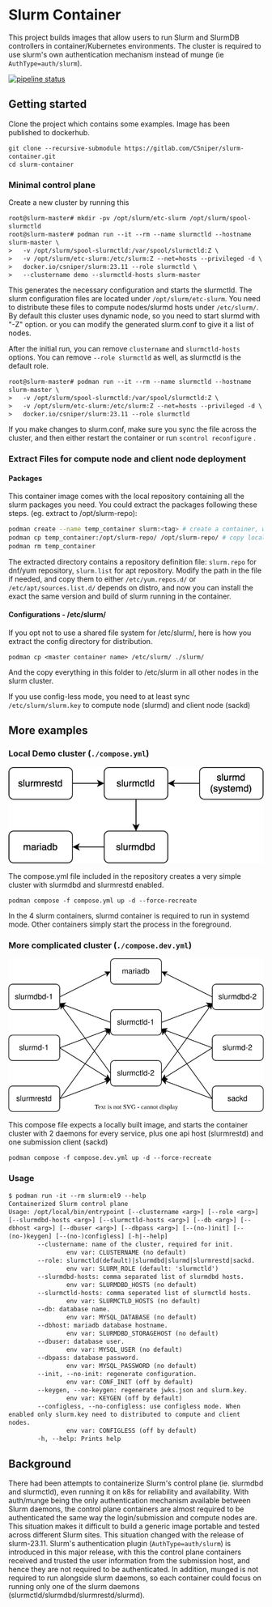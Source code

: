 # Slurm Container

This project builds images that allow users to run Slurm and SlurmDB controllers in container/Kubernetes environments. The cluster is required to use slurm's own authentication mechanism instead of munge (ie `AuthType=auth/slurm`). 

[![pipeline status](https://gitlab.com/CSniper/slurm-container/badges/main/pipeline.svg)](https://gitlab.com/CSniper/slurm-container/-/commits/main)

## Getting started

Clone the project which contains some examples. Image has been published to dockerhub.
```
git clone --recursive-submodule https://gitlab.com/CSniper/slurm-container.git
cd slurm-container
```

### Minimal control plane
Create a new cluster by running this
```
root@slurm-master# mkdir -pv /opt/slurm/etc-slurm /opt/slurm/spool-slurmctld
root@slurm-master# podman run --it --rm --name slurmctld --hostname slurm-master \
>	-v /opt/slurm/spool-slurmctld:/var/spool/slurmctld:Z \
>	-v /opt/slurm/etc-slurm:/etc/slurm:Z --net=hosts --privileged -d \
>	docker.io/csniper/slurm:23.11 --role slurmctld \
>	--clustername demo --slurmctld-hosts slurm-master
```
This generates the necessary configuration and starts the slurmctld. The slurm configuration files are located under `/opt/slurm/etc-slurm`. You need to distribute these files to compute nodes/slurmd hosts under `/etc/slurm/`. By default this cluster uses dynamic node, so you need to start slurmd with "-Z" option. or you can modify the generated slurm.conf to give it a list of nodes. 

After the initial run, you can remove `clustername` and `slurmctld-hosts` options. You can remove `--role slurmctld` as well, as slurmctld is the default role.
```
root@slurm-master# podman run --it --rm --name slurmctld --hostname slurm-master \
>	-v /opt/slurm/spool-slurmctld:/var/spool/slurmctld:Z \
>	-v /opt/slurm/etc-slurm:/etc/slurm:Z --net=hosts --privileged -d \
>	docker.io/csniper/slurm:23.11 --role slurmctld 
```
If you make changes to slurm.conf, make sure you sync the file across the cluster, and then either restart the container or run `scontrol reconfigure` . 


### Extract Files for compute node and client node deployment
#### Packages
This container image comes with the local repository containing all the slurm packages you need. You could extract the packages following these steps. (eg. extract to /opt/slurm-repo):
```bash
podman create --name temp_container slurm:<tag> # create a container, without starting it
podman cp temp_container:/opt/slurm-repo/ /opt/slurm-repo/ # copy local repository
podman rm temp_container
```
The extracted directory contains a repository definition file: `slurm.repo` for dnf/yum repository, `slurm.list` for apt repository. Modify the path in the file if needed, and copy them to either `/etc/yum.repos.d/` or `/etc/apt/sources.list.d/` depends on distro, and now you can install the exact the same version and build of slurm running in the container. 
#### Configurations - /etc/slurm/
If you opt not to use a shared file system for /etc/slurm/, here is how you extract the config directory for distribution. 

```
podman cp <master container name> /etc/slurm/ ./slurm/
```
And the copy everything in this folder to /etc/slurm in all other nodes in the slurm cluster. 

If you use config-less mode, you need to at least sync `/etc/slurm/slurm.key` to compute node (slurmd) and client node (sackd)

## More examples

### Local Demo cluster (`./compose.yml`)
![demo cluster](./imgs/demo-cluster.drawio.svg)  

The compose.yml file included in the repository creates a very simple cluster with slurmdbd and slurmrestd enabled. 
```
podman compose -f compose.yml up -d --force-recreate
```
In the 4 slurm containers, slurmd container is required to run in systemd mode. Other containers simply start the process in the foreground.

### More complicated cluster (`./compose.dev.yml`)
![demo cluster](./imgs/ha-compose.drawio.svg)  

This compose file expects a locally built image, and starts the container cluster with 2 daemons for every service, plus one api host (slurmrestd) and one submission client (sackd)

```
podman compose -f compose.dev.yml up -d --force-recreate
```

### Usage
```
$ podman run -it --rm slurm:el9 --help
Containerized Slurm control plane
Usage: /opt/local/bin/entrypoint [--clustername <arg>] [--role <arg>] [--slurmdbd-hosts <arg>] [--slurmctld-hosts <arg>] [--db <arg>] [--dbhost <arg>] [--dbuser <arg>] [--dbpass <arg>] [--(no-)init] [--(no-)keygen] [--(no-)configless] [-h|--help]
        --clustername: name of the cluster, required for init.
                env var: CLUSTERNAME (no default)
        --role: slurmctld(default)|slurmdbd|slurmd|slurmrestd|sackd.
                env var: SLURM_ROLE (default: 'slurmctld')
        --slurmdbd-hosts: comma separated list of slurmdbd hosts.
                env var: SLURMDBD_HOSTS (no default)
        --slurmctld-hosts: comma seperated list of slurmctld hosts.
                env var: SLURMCTLD_HOSTS (no default)
        --db: database name.
                env var: MYSQL_DATABASE (no default)
        --dbhost: mariadb database hostname.
                env var: SLURMDBD_STORAGEHOST (no default)
        --dbuser: database user.
                env var: MYSQL_USER (no default)
        --dbpass: database password.
                env var: MYSQL_PASSWORD (no default)
        --init, --no-init: regenerate configuration.
                env var: CONF_INIT (off by default)
        --keygen, --no-keygen: regenerate jwks.json and slurm.key.
                env var: KEYGEN (off by default)
        --configless, --no-configless: use configless mode. When enabled only slurm.key need to distributed to compute and client nodes.
                env var: CONFIGLESS (off by default)
        -h, --help: Prints help
```

## Background
There had been attempts to containerize Slurm's control plane (ie. slurmdbd and slurmctld), even running it on k8s for reliability and availability. With auth/munge being the only authentication mechanism available between Slurm daemons, the control plane containers are almost required to be authenticated the same way the login/submission and compute nodes are. This situation makes it difficult to build a generic image portable and tested across different Slurm sites. This situation changed with the release of slurm-23.11. Slurm's authentication plugin (`AuthType=auth/slurm`) is introduced in this major release, with this the control plane containers received and trusted the user information from the submission host, and hence they are not required to be authenticated. In addition, munged is not required to run alongside slurm daemons, so each container could focus on running only one of the slurm daemons (slurmctld/slurmdbd/slurmrestd/slurmd).  

